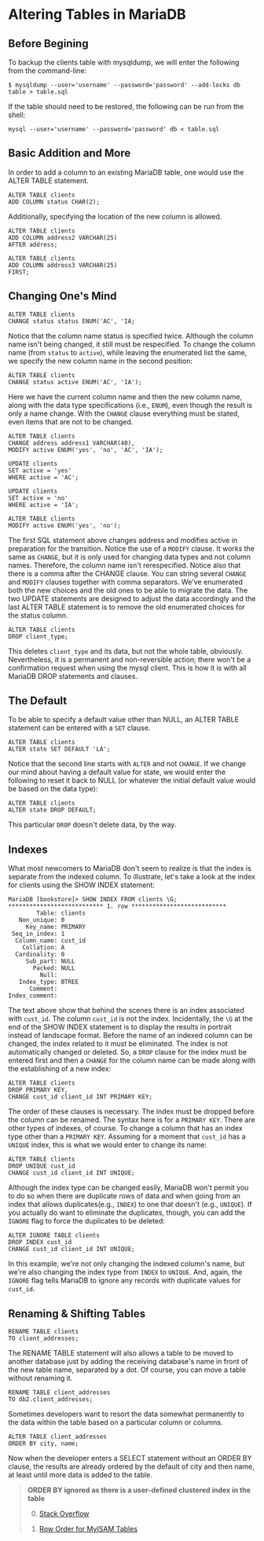 # Altering Tables in MariaDB

## Before Begining

To backup the clients table with mysqldump, we will enter the following from
the command-line:

```shell
$ mysqldump --user='username' --password='password' --add-locks db table > table.sql
```

If the table should need to be restored, the following can be run from the shell:

```shell
mysql --user='username' --password='password' db < table.sql
```

## Basic Addition and More

In order to add a column to an existing MariaDB table, one would use the ALTER
TABLE statement.

```mysql
ALTER TABLE clients
ADD COLUMN status CHAR(2);
```

Additionally, specifying the location of the new column is allowed.

```mysql
ALTER TABLE clients
ADD COLUMN address2 VARCHAR(25)
AFTER address;

ALTER TABLE clients
ADD COLUMN address3 VARCHAR(25)
FIRST;
```

## Changing One's Mind

```mysql
ALTER TABLE clients
CHANGE status status ENUM('AC', 'IA;
```

Notice that the column name status is specified twice. Although the column name
isn't being changed, it still must be respecified. To change the column name
(from `status` to `active`), while leaving the enumerated list the same, we
specify the new column name in the second position:

```mysql
ALTER TABLE clients
CHANGE status active ENUM('AC', 'IA');
```

Here we have the current column name and then the new column name, along with
the data type specifications (i.e., `ENUM`), even though the result is only a
name change. With the `CHANGE` clause everything must be stated, even items
that are not to be changed.

```mysql
ALTER TABLE clients
CHANGE address address1 VARCHAR(40),
MODIFY active ENUM('yes', 'no', 'AC', 'IA');

UPDATE clients
SET active = 'yes'
WHERE active = 'AC';

UPDATE clients
SET active = 'no'
WHERE active = 'IA';

ALTER TABLE clients
MODIFY active ENUM('yes', 'no');
```

The first SQL statement above changes address and modifies active in
preparation for the transition. Notice the use of a `MODIFY` clause. It works
the same as `CHANGE`, but it is only used for changing data types and not
column names. Therefore, the column name isn't rerespecified. Notice also that
there is a comma after the CHANGE clause. You can string several `CHANGE` and
`MODIFY` clauses together with comma separators. We've enumerated both the new
choices and the old ones to be able to migrate the data. The two UPDATE
statements  are designed to adjust the data accordingly and the last ALTER
TABLE statement is to remove the old enumerated choices for the status column.

```mysql
ALTER TABLE clients
DROP client_type;
```

This deletes `client_type` and its data, but not the whole table, obviously.
Nevertheless, it is a permanent and non-reversible action; there won't be a
confirmation request when using the mysql client. This is how it is with all
MariaDB DROP statements and clauses.

## The Default

To be able to specify a default value other than NULL, an ALTER TABLE statement
can be entered with a `SET` clause.

```mysql
ALTER TABLE clients
ALTER state SET DEFAULT 'LA';
```

Notice that the second line starts with `ALTER` and not `CHANGE`. If we change
our mind about having a default value for state, we would enter the following
to reset it back to NULL (or whatever the initial default value would be based
on the data type):

```mysql
ALTER TABLE clients
ALTER state DROP DEFAULT;
```

This particular `DROP` doesn't delete data, by the way.

## Indexes

What most newcomers to MariaDB don't seem to realize is that the index is
separate from the indexed column. To illustrate, let's take a look at the index
for clients using the SHOW INDEX statement:

```mysql
MariaDB [bookstore]> SHOW INDEX FROM clients \G;
*************************** 1. row ***************************
        Table: clients
   Non_unique: 0
     Key_name: PRIMARY
 Seq_in_index: 1
  Column_name: cust_id
    Collation: A
  Cardinality: 0
     Sub_part: NULL
       Packed: NULL
         Null:
   Index_type: BTREE
      Comment:
Index_comment:
```

The text above show that behind the scenes there is an index associated with
`cust_id`. The column `cust_id` is not the index. Incidentally, the `\G` at the
end of the SHOW INDEX statement is to display the results in portrait instead
of landscape format. Before the name of an indexed column can be changed, the
index related to it must be eliminated. The index is not automatically changed
or deleted. So, a `DROP` clause for the index must be entered first and then a
`CHANGE` for the column name can be made along with the establishing of a new
index:

```mysql
ALTER TABLE clients
DROP PRIMARY KEY,
CHANGE cust_id client_id INT PRIMARY KEY;
```

The order of these clauses is necessary. The index must be dropped before the
column can be renamed. The syntax here is for a `PRIMARY KEY`. There are other
types of indexes, of course. To change a column that has an index type other
than a `PRIMARY KEY`. Assuming for a moment that `cust_id` has a `UNIQUE` index,
this is what we would enter to change its name:

```mysql
ALTER TABLE clients
DROP UNIQUE cust_id
CHANGE cust_id client_id INT UNIQUE;
```

Although the index type can be changed easily, MariaDB won't permit you to do
so when there are duplicate rows of data and when going from an index that
allows duplicates(e.g., `INDEX`) to one that doesn't (e.g., `UNIQUE`). If you
actually do want to eliminate the duplicates, though, you can add the `IGNORE`
flag to force the duplicates to be deleted:

```mysql
ALTER IGNORE TABLE clients
DROP INDEX cust_id
CHANGE cust_id client_id INT UNIQUE;
```

In this example, we're not only changing the indexed column's name, but we're
also changing the index type from `INDEX` to `UNIQUE`. And, again, the `IGNORE`
flag tells MariaDB to ignore any records with duplicate values for `cust_id`.

## Renaming & Shifting Tables

```mysql
RENAME TABLE clients
TO client_addresses;
```

The RENAME TABLE statement will also allows a table to be moved to another
database just by adding the receiving database's name in front of the new table
name, separated by a dot. Of course, you can move a table without renaming it.

```mysql
RENAME TABLE client_addresses
TO db2.client_addresses;
```

Sometimes developers want to resort the data somewhat permanently to the data
within the table based on a particular column or columns.

```mysql
ALTER TABLE client_addresses
ORDER BY city, name;
```

Now when the developer enters a SELECT statement without an ORDER BY clause,
the results are already ordered by the default of city and then name, at least
until more data is added to the table.

> **ORDER BY ignored as there is a user-defined clustered index in the table**
>
> 0. [Stack Overflow][stackoverflow]
>
> 1. [Row Order for MyISAM Tables][mysqlrefman]

[stackoverflow]: https://stackoverflow.com/a/29781290/5631625 ''
[mysqlrefman]: https://dev.mysql.com/doc/refman/5.7/en/alter-table.html 'Row Order for MyISAM Tables'
